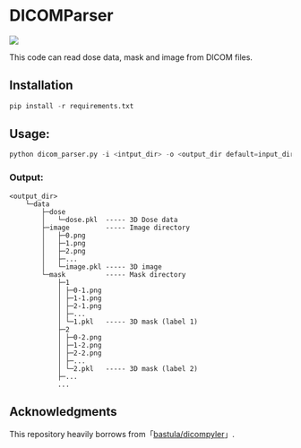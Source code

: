 DICOMParser
============
![](https://img.shields.io/badge/python-3.6%2B-brightgreen)

This code can read dose data, mask and image from DICOM files.

## Installation

```python
pip install -r requirements.txt
```

## Usage:

```python
python dicom_parser.py -i <intput_dir> -o <output_dir default=input_dir>
```

### Output:

	<output_dir>
		└─data
		    ├─dose
			│	└─dose.pkl 	----- 3D Dose data
		    ├─image			----- Image directory
			│	├─0.png 	
			│	├─1.png
			│	├─2.png
			│	├─...
			│	└─image.pkl ----- 3D image
		    └─mask			----- Mask directory
		        ├─1			
				│ ├─0-1.png	
				│ ├─1-1.png
				│ ├─2-1.png
				│ ├─...
				│ └─1.pkl	----- 3D mask (label 1)
		        ├─2			
				│ ├─0-2.png	
				│ ├─1-2.png
				│ ├─2-2.png
				│ ├─...
				│ └─2.pkl	----- 3D mask (label 2)
				├─...
				...

## Acknowledgments

This repository heavily borrows from「[bastula/dicompyler](https://github.com/bastula/dicompyler)」.